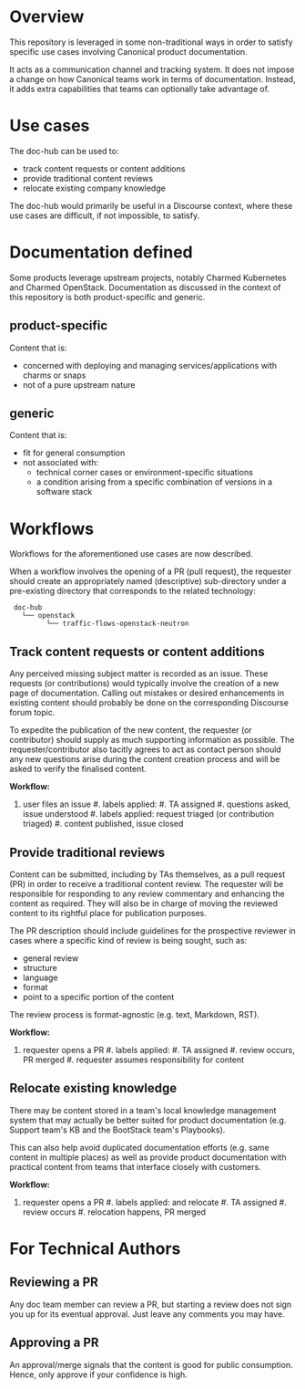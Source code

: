 # Overview

This repository is leveraged in some non-traditional ways in order to satisfy
specific use cases involving Canonical product documentation.

It acts as a communication channel and tracking system. It does not impose a
change on how Canonical teams work in terms of documentation. Instead, it adds
extra capabilities that teams can optionally take advantage of.

# Use cases

The doc-hub can be used to:

* track content requests or content additions
* provide traditional content reviews
* relocate existing company knowledge

The doc-hub would primarily be useful in a Discourse context, where these use
cases are difficult, if not impossible, to satisfy.

# Documentation defined

Some products leverage upstream projects, notably Charmed Kubernetes and
Charmed OpenStack. Documentation as discussed in the context of this repository
is both product-specific and generic.

## product-specific

Content that is:

* concerned with deploying and managing services/applications with charms or
  snaps
* not of a pure upstream nature

## generic

Content that is:

* fit for general consumption
* not associated with:
    * technical corner cases or environment-specific situations
    * a condition arising from a specific combination of versions in a software
      stack

# Workflows

Workflows for the aforementioned use cases are now described.

When a workflow involves the opening of a PR (pull request), the requester
should create an appropriately named (descriptive) sub-directory under a
pre-existing directory that corresponds to the related technology:

     doc-hub
       └── openstack
             └── traffic-flows-openstack-neutron

## Track content requests or content additions

Any perceived missing subject matter is recorded as an issue. These requests
(or contributions) would typically involve the creation of a new page of
documentation. Calling out mistakes or desired enhancements in existing content
should probably be done on the corresponding Discourse forum topic.

To expedite the publication of the new content, the requester (or contributor)
should supply as much supporting information as possible. The
requester/contributor also tacitly agrees to act as contact person should any
new questions arise during the content creation process and will be asked to
verify the finalised content.

**Workflow:**

1. user files an issue
#. labels applied: <related-tech>
#. TA assigned
#. questions asked, issue understood
#. labels applied: request triaged (or contribution triaged)
#. content published, issue closed

## Provide traditional reviews

Content can be submitted, including by TAs themselves, as a pull request (PR)
in order to receive a traditional content review. The requester will be
responsible for responding to any review commentary and enhancing the content
as required. They will also be in charge of moving the reviewed content to its
rightful place for publication purposes.

The PR description should include guidelines for the prospective reviewer in
cases where a specific kind of review is being sought, such as:

* general review
* structure
* language
* format
* point to a specific portion of the content

The review process is format-agnostic (e.g. text, Markdown, RST).

**Workflow:**

1. requester opens a PR
#. labels applied: <related-tech>
#. TA assigned
#. review occurs, PR merged
#. requester assumes responsibility for content

## Relocate existing knowledge

There may be content stored in a team's local knowledge management system that
may actually be better suited for product documentation (e.g. Support team's KB
and the BootStack team's Playbooks).

This can also help avoid duplicated documentation efforts (e.g. same content in
multiple places) as well as provide product documentation with practical
content from teams that interface closely with customers.

**Workflow:**

1. requester opens a PR
#. labels applied: <related-tech> and relocate
#. TA assigned
#. review occurs
#. relocation happens, PR merged

# For Technical Authors

## Reviewing a PR

Any doc team member can review a PR, but starting a review does not sign you up
for its eventual approval. Just leave any comments you may have.

## Approving a PR

An approval/merge signals that the content is good for public consumption.
Hence, only approve if your confidence is high.
